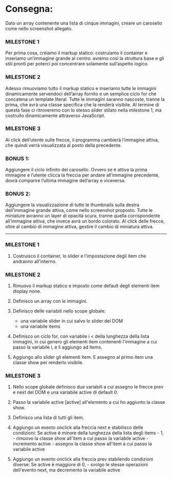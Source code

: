 # Consegna:
Dato un array contenente una lista di cinque immagini, creare un carosello come nello screenshot allegato.

### MILESTONE 1
Per prima cosa, creiamo il markup statico: costruiamo il container e inseriamo un’immagine grande al centro: avremo così la struttura base e gli stili pronti per poterci poi concentrare solamente sull’aspetto logico.

### MILESTONE 2
Adesso rimuoviamo tutto il markup statico e inseriamo tutte le immagini dinamicamente servendoci dell’array fornito e un semplice ciclo for che concatena un template literal.
Tutte le immagini saranno nascoste, tranne la prima, che avrà una classe specifica che la renderà visibile.
Al termine di questa fase ci ritroveremo con lo stesso slider stilato nella milestone 1, ma costruito dinamicamente attraverso JavaScript.

### MILESTONE 3
Al click dell’utente sulle frecce, il programma cambierà l’immagine attiva, che quindi verrà visualizzata al posto della precedente.

### BONUS 1:
Aggiungere il ciclo infinito del carosello. Ovvero se è attiva la prima immagine e l’utente clicca la freccia per andare all’immagine precedente, dovrà comparire l’ultima immagine dell’array e viceversa.

### BONUS 2:
Aggiungere la visualizzazione di tutte le thumbnails sulla destra dell’immagine grande attiva, come nello screenshot proposto. Tutte le miniature avranno un layer di opacità scura, tranne quella corrispondente all’immagine attiva, che invece avrà un bordo colorato.
Al click delle frecce, oltre al cambio di immagine attiva, gestire il cambio di miniatura attiva.

*** 

### MILESTONE 1
1) Costruisco il container, lo slider e l'impostazione degli item che andranno all'interno. 

### MILESTONE 2
1) Rimuovo il markup statico e imposto come default degli elementi item display none. 

2) Definisco un array con le immagini. 

3) Definisco delle variabili nello scope globale:  
    - una variabile slider in cui salvo lo slider del DOM
    - una variabile items

4) Definisco un ciclo for, con variabile i < della lunghezza della lista immagini, in cui genero gli elementi item contenenti l'immagine a cui passo la variabile i, e li aggiungo ad items.  

5) Aggiungo allo slider gli elementi item. E assegno al primo item una classe show per renderlo visibile. 

### MILESTONE 3 
1) Nello scope globale definisco due variabili a cui assegno le frecce prev e next del DOM e una variabile active di default 0. 

2) Passo la variabile active [active] all'elemento a cui ho aggiunto la classe show. 

2) Definisco una lista di tutti gli item. 

3) Aggiungo un evento onclick alla freccia next e stabilisco delle condizioni: 
    Se active è minore della lunghezza della lista degli items - 1, 
        - rimuovo la classe show all'item a cui passo la variabile active
        - incremento active
        - assegno la classe show all'item a cui passo la variabile active

4) Aggiungo un evento onclick alla freccia prev stabilendo condizioni diverse:
    Se active è maggiore di 0,
        - svolgo le stesse operazioni dell'evento next, ma decremento la variabile active

